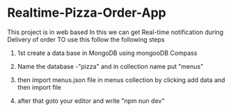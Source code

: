 # Realtime-Pizza-Order-App
This project is in web based In this we can get Real-time notification during Delivery of order
TO use this follow the following steps

1. 1st create a data base in MongoDB using mongooDB Compass

2. Name the database -"pizza" and in collection name put "menus"

3. then import menus.json file in menus collection by clicking add data and then import file

4. after that goto your editor and write "npm nun dev"
